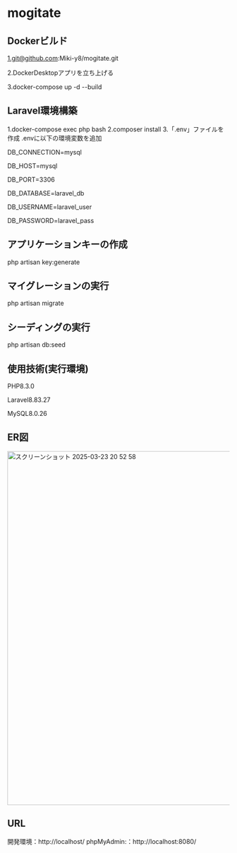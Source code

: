 # mogitate
## Dockerビルド

1.git@github.com:Miki-y8/mogitate.git

2.DockerDesktopアプリを立ち上げる

3.docker-compose up -d --build

## Laravel環境構築

1.docker-compose exec php bash
2.composer install
3.「.env」ファイルを作成
.envに以下の環境変数を追加

DB_CONNECTION=mysql

DB_HOST=mysql

DB_PORT=3306

DB_DATABASE=laravel_db

DB_USERNAME=laravel_user

DB_PASSWORD=laravel_pass

## アプリケーションキーの作成

php artisan key:generate

## マイグレーションの実行

php artisan migrate

## シーディングの実行

php artisan db:seed

## 使用技術(実行環境)

PHP8.3.0

Laravel8.83.27

MySQL8.0.26

## ER図

<img width="802" alt="スクリーンショット 2025-03-23 20 52 58" src="https://github.com/user-attachments/assets/9f6de6da-0ed9-44e3-a6fb-5f37b6d4b254" />


## URL
開発環境：http://localhost/
phpMyAdmin:：http://localhost:8080/
